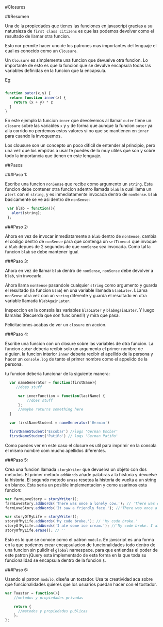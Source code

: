 #Closures

##Resumen

Una de la propiedades que tienes las funciones en javascript gracias a su naturaleza de `first class citizens` es que las podemos devolver como el resultado de llamar otra funcion.

Esto nor permite hacer uno de los patrones mas importantes del lenguaje el cual es conocido como un `Clousure`.

Un `Clousure` es simplemente una funcion que devuelve otra funcion. Lo importante de esto es que la funcion que se devulve encapsula todas las variables definidas en la funcion que la encapsula.

Eg:

``` javascript

function outer(x,y) {
  return function inner(z) {
    return (x + y) * z
  }
}

```

En este ejemplo la funcion `inner` que devolvemos al llamar `outer` tiene un `closure` sobre las variables `x` y `y` de forma que aunque la funcion `outer` ya alla corrido no perdemos estos valores si no que se mantienen en `inner` para cuando la invoquemos.

Los clousure son un concepto un poco dificil de entender al principio, pero una vez que los empizas a usar te puedes de lo muy utiles que son y sobre todo la importancia que tienen en este lenguaje.

##Pasos

###Paso 1:

Escribe una funcion `nonSense` que recibe como argumento un `string`. Esta funcion debe contener otra funcion adentro llamada `blab` la cual llama un `alert` con el `string`, y es inmediatamente invocada dentro de `nonSense`. `blab` basicamente se ve asi dentro de `nonSense`:


  ```javascript
   var blab = function(){
     alert(string);
   };
  ```

###Paso 2:

Ahora en vez de invocar inmediatamente a `blab` dentro de `nonSense`, cambia el codigo dentro de `nonSense` para que contenga un `setTimeout` que invoque a `blab` depues de 2 segundos de que `nonSense` sea invocada. Como tal la funcion `blab` se debe mantener igual.

###Paso 3:

Ahora en vez de llamar `blab` dentro de `nonSense`, `nonSense` debe devolver a `blab`, sin invocarla.

Ahora llama `nonSense` pasandole cualquier `string` como argumento y guarda el resultado (la funcion `blab`) en una variable llamada `blabLater`. LLama `nonSense` otra vez con un `string` diferente y guarda el resultado en otra variable llamada `blabAgainLater`.

Inspeccion en la consola las variables `blabLater` y `blabAgainLater`. Y luego llamalas (Recuerda que son funciones!!) y mira que pasa.

Felicitaciones acabas de ver un `closure` en accion.

###Paso 4:

Escribe una funcion con un closure sobre las variables de otra funcion. La funcion `outer` deberia recibir solo un argumento el primer nombre de alguien. la funcion interior `inner` deberia recibir el apellido de la persona y  hacer un `console.log` de tanto el primer nombre como el appelido de la persona.

tu funcion deberia funcionar de la siguiente manera:

```javascript
  var nameGenerator = function(firstName){
     //does stuff

      var innerFunction = function(lastName) {
          //does stuff
      };
      //maybe returns something here
  }

  var firstNameStudent = nameGenerator('German')

  firstNameStudent('Escobar') //logs 'German Escbar'
  firstNameStudent('Patiño') // logs 'German Patiño'
```

Como puedes ver en este caso el closure es util para imprimir en la consola el mismo nombre com mucho apellidos diferentes.

###Paso 5:

Crea una funcion llamada `storyWriter` que devuelva un objeto con dos metodos. El primer metodo `addWords` añade palabras a la historia y devuelve la historia. El segundo metodo `erase` resetea la historia de vuelta a un string en blanco. Esta seria un posible implementacion y como usarimos esta funcion:

  ```javascript
  var farmLoveStory = storyWriter();
  farmLoveStory.addWords('There was once a lonely cow.'); // 'There was once a lonely cow.'
  farmLoveStory.addWords('It saw a friendly face.'); //'There was once a lonely cow. It saw a friendly face.'

  var storyOfMyLife = storyWriter();
  storyOfMyLife.addWords('My code broke.'); // 'My code broke.'
  storyOfMyLife.addWords('I ate some ice cream.'); //'My code broke. I ate some ice cream.'
  storyOfMyLife.erase(); // ''

  ```

  Esto es lo que se conoce como el patron `module`. En javscript es una forma en la que podemos crear encapsulacion de funcionalidades todo dentro de una funcion sin pulidir el `global` namespace. para que entiendas el poder de este patron jQuery esta implementado de esta forma en la que toda su funcionalidad se encapsula dentro de la funcion `$`.

###Paso 6:

Usando el patron `modulo`, diseña un tostador. Usa te creatividad aca sobre que funcionalidades quieres que los usuarios puedan hacer con el tostador.

```javascript
var Toaster = function(){
    //metodos y propiedades privadas

    return {
      //metodos y propiedades publicas
    };
};
```




